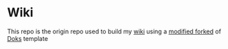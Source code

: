 # Wiki
This repo is the origin repo used to build my [wiki](https://wiki.anuragdhadse.com) using a [modified forked](https://github.com/adhadse/doks/) of [Doks](https://github.com/h-enk/doks/) template